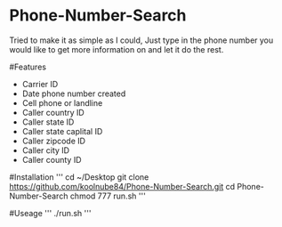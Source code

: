 # Phone-Number-Search
Tried to make it as simple as I could, Just type in the phone number you would like to get more information on and let it do the rest.

#Features
- Carrier ID
- Date phone number created
- Cell phone or landline
- Caller country ID
- Caller state ID
- Caller state caplital ID
- Caller zipcode ID
- Caller city ID
- Caller county ID

#Installation
'''
cd ~/Desktop
git clone https://github.com/koolnube84/Phone-Number-Search.git
cd Phone-Number-Search
chmod 777 run.sh
'''

#Useage
'''
./run.sh
'''

